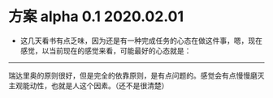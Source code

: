 # 方案 alpha 0.1 2020.02.01


- 这几天看书有点乏味，因为还是有一种完成任务的心态在做这件事，嗯，现在感觉，以当前现在的感觉来看，可能最好的心态就是：


--------

瑞达里奥的原则很好，但是完全的依靠原则，是有点问题的。感觉会有点慢慢磨灭主观能动性，也就是人这个因素。（还不是很清楚）




